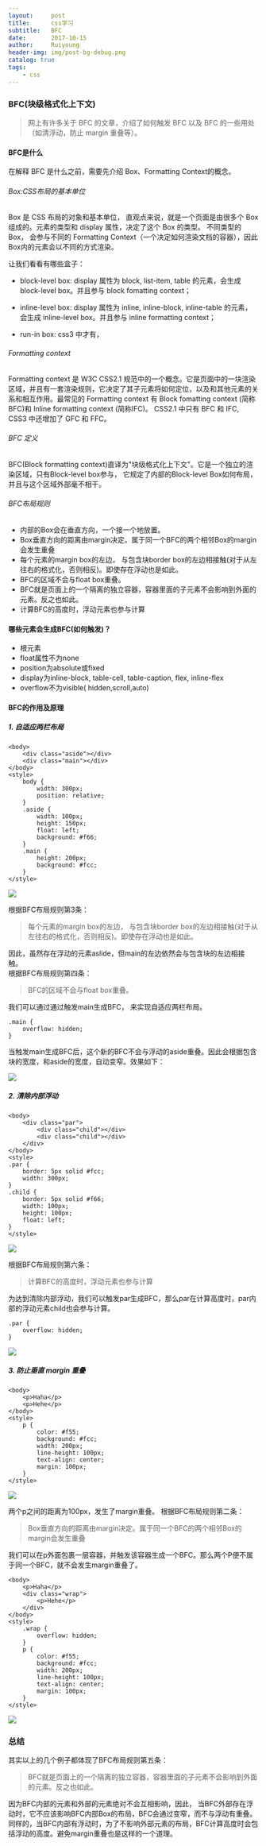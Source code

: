 ```yaml
--- 
layout:     post
title:      css学习
subtitle:   BFC
date:       2017-10-15
author:     Ruiyoung
header-img: img/post-bg-debug.png
catalog: true
tags:
    - css
---
```


### BFC(块级格式化上下文)  

> 网上有许多关于 BFC 的文章，介绍了如何触发 BFC 以及 BFC 的一些用处（如清浮动，防止 margin 重叠等）。  

#### BFC是什么  

在解释 BFC 是什么之前，需要先介绍 Box、Formatting Context的概念。  

###### Box:CSS布局的基本单位

Box 是 CSS 布局的对象和基本单位， 直观点来说，就是一个页面是由很多个 Box 组成的。元素的类型和 display 属性，决定了这个 Box 的类型。 不同类型的 Box， 会参与不同的 Formatting Context（一个决定如何渲染文档的容器），因此Box内的元素会以不同的方式渲染。

让我们看看有哪些盒子：  

- block-level box: display 属性为 block, list-item, table 的元素，会生成 block-level box。并且参与 block fomatting context；  

- inline-level box: display 属性为 inline, inline-block, inline-table 的元素，会生成 inline-level box。并且参与 inline formatting context；

- run-in box: css3 中才有，

###### Formatting context  

Formatting context 是 W3C CSS2.1 规范中的一个概念。它是页面中的一块渲染区域，并且有一套渲染规则，它决定了其子元素将如何定位，以及和其他元素的关系和相互作用。最常见的 Formatting context 有 Block fomatting context (简称BFC)和 Inline formatting context (简称IFC)。
CSS2.1 中只有 BFC 和 IFC, CSS3 中还增加了 GFC 和 FFC。  

###### BFC 定义  

BFC(Block formatting context)直译为"块级格式化上下文"。它是一个独立的渲染区域，只有Block-level box参与， 它规定了内部的Block-level Box如何布局，并且与这个区域外部毫不相干。

###### BFC布局规则  

- 内部的Box会在垂直方向，一个接一个地放置。  
- Box垂直方向的距离由margin决定。属于同一个BFC的两个相邻Box的margin会发生重叠  
- 每个元素的margin box的左边， 与包含块border box的左边相接触(对于从左往右的格式化，否则相反)。即使存在浮动也是如此。  
- BFC的区域不会与float box重叠。  
- BFC就是页面上的一个隔离的独立容器，容器里面的子元素不会影响到外面的元素。反之也如此。  
- 计算BFC的高度时，浮动元素也参与计算  

#### 哪些元素会生成BFC(如何触发)？  

- 根元素  
- float属性不为none  
- position为absolute或fixed  
- display为inline-block, table-cell, table-caption, flex, inline-flex  
- overflow不为visible( hidden,scroll,auto)  

#### BFC的作用及原理  

##### 1. 自适应两栏布局  

```{.html}
<body>
    <div class="aside"></div>
    <div class="main"></div>
</body>
<style>
    body {
        width: 300px;
        position: relative;
    }
    .aside {
        width: 100px;
        height: 150px;
        float: left;
        background: #f66;
    }
    .main {
        height: 200px;
        background: #fcc;
    }
</style>
```  

![](/img/bfc1.png)

根据BFC布局规则第3条：  

> 每个元素的margin box的左边， 与包含块border box的左边相接触(对于从左往右的格式化，否则相反)。即使存在浮动也是如此。  

因此，虽然存在浮动的元素aslide，但main的左边依然会与包含块的左边相接触。  
根据BFC布局规则第四条：  

> BFC的区域不会与float box重叠。  

我们可以通过通过触发main生成BFC， 来实现自适应两栏布局。  

```{.html}
.main {
    overflow: hidden;
}
```  

当触发main生成BFC后，这个新的BFC不会与浮动的aside重叠。因此会根据包含块的宽度，和aside的宽度，自动变窄。效果如下：

![](/img/bfc2.png)

##### 2. 清除内部浮动  

```{.html}
<body>
    <div class="par">
        <div class="child"></div>
        <div class="child"></div>
    </div>
</body>
<style>
.par {
    border: 5px solid #fcc;
    width: 300px;
}
.child {
    border: 5px solid #f66;
    width: 100px;
    height: 100px;
    float: left;
}
</style>
```

![](/img/bfc3.png)

根据BFC布局规则第六条：  
> 计算BFC的高度时，浮动元素也参与计算  

为达到清除内部浮动，我们可以触发par生成BFC，那么par在计算高度时，par内部的浮动元素child也会参与计算。  

```{.html}
.par {
    overflow: hidden;
}
```

![](/img/bfc4.png)  

##### 3. 防止垂直 margin 重叠  

```{.html}
<body>
    <p>Haha</p>
    <p>Hehe</p>
</body>
<style>
    p {
        color: #f55;
        background: #fcc;
        width: 200px;
        line-height: 100px;
        text-align: center;
        margin: 100px;
    }
</style>
```

![](/img/bfc5.png)

两个p之间的距离为100px，发生了margin重叠。
根据BFC布局规则第二条：  
> Box垂直方向的距离由margin决定。属于同一个BFC的两个相邻Box的margin会发生重叠  

我们可以在p外面包裹一层容器，并触发该容器生成一个BFC。那么两个P便不属于同一个BFC，就不会发生margin重叠了。  

```{.html}
<body>
    <p>Haha</p>
    <div class="wrap">
        <p>Hehe</p>
    </div>
</body>
<style>
    .wrap {
        overflow: hidden;
    }
    p {
        color: #f55;
        background: #fcc;
        width: 200px;
        line-height: 100px;
        text-align: center;
        margin: 100px;
    }
</style>
```

![](/img/bfc6.png)

### 总结  

其实以上的几个例子都体现了BFC布局规则第五条：  
> BFC就是页面上的一个隔离的独立容器，容器里面的子元素不会影响到外面的元素。反之也如此。  

因为BFC内部的元素和外部的元素绝对不会互相影响，因此， 当BFC外部存在浮动时，它不应该影响BFC内部Box的布局，BFC会通过变窄，而不与浮动有重叠。同样的，当BFC内部有浮动时，为了不影响外部元素的布局，BFC计算高度时会包括浮动的高度。避免margin重叠也是这样的一个道理。
